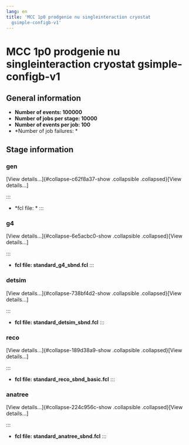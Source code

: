 ```yaml
---
lang: en
title: 'MCC 1p0 prodgenie nu singleinteraction cryostat
  gsimple-configb-v1'
---
```




MCC 1p0 prodgenie nu singleinteraction cryostat gsimple-configb-v1
========================================================================================================================================================



General information 
----------------------------------------------------------

-   **Number of events: 100000**
-   **Number of jobs per stage: 10000**
-   **Number of events per job: 100**
-   \*Number of job failures: \*



Stage information 
------------------------------------------------------



### gen 

[View details\...]{#collapse-c62f8a37-show .collapsible
.collapsed}[View details\...]

::: 
-   \*fcl file: \*
:::



### g4 

[View details\...]{#collapse-6e5acbc0-show .collapsible
.collapsed}[View details\...]

::: 
-   **fcl file: standard\_g4\_sbnd.fcl**
:::



### detsim 

[View details\...]{#collapse-738bf4d2-show .collapsible
.collapsed}[View details\...]

::: 
-   **fcl file: standard\_detsim\_sbnd.fcl**
:::



### reco 

[View details\...]{#collapse-189d38a9-show .collapsible
.collapsed}[View details\...]

::: 
-   **fcl file: standard\_reco\_sbnd\_basic.fcl**
:::



### anatree 

[View details\...]{#collapse-224c956c-show .collapsible
.collapsed}[View details\...]

::: 
-   **fcl file: standard\_anatree\_sbnd.fcl**
:::
